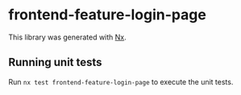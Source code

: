 # frontend-feature-login-page

This library was generated with [Nx](https://nx.dev).

## Running unit tests

Run `nx test frontend-feature-login-page` to execute the unit tests.
